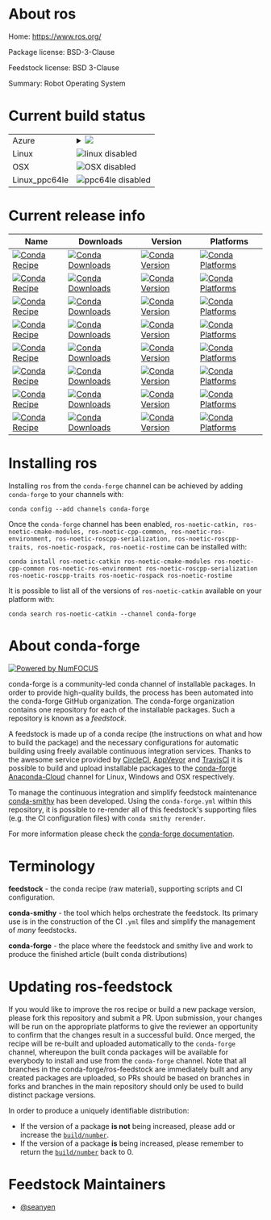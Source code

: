 About ros
=========

Home: https://www.ros.org/

Package license: BSD-3-Clause

Feedstock license: BSD 3-Clause

Summary: Robot Operating System




Current build status
====================


<table>
    
  <tr>
    <td>Azure</td>
    <td>
      <details>
        <summary>
          <a href="https://dev.azure.com/conda-forge/feedstock-builds/_build/latest?definitionId=&branchName=master">
            <img src="https://dev.azure.com/conda-forge/feedstock-builds/_apis/build/status/ros1-playground-feedstock?branchName=master">
          </a>
        </summary>
        <table>
          <thead><tr><th>Variant</th><th>Status</th></tr></thead>
          <tbody><tr>
              <td>win</td>
              <td>
                <a href="https://dev.azure.com/conda-forge/feedstock-builds/_build/latest?definitionId=&branchName=master">
                  <img src="https://dev.azure.com/conda-forge/feedstock-builds/_apis/build/status/ros1-playground-feedstock?branchName=master&jobName=win&configuration=win_" alt="variant">
                </a>
              </td>
            </tr>
          </tbody>
        </table>
      </details>
    </td>
  </tr>
  <tr>
    <td>Linux</td>
    <td>
      <img src="https://img.shields.io/badge/linux-disabled-lightgrey.svg" alt="linux disabled">
    </td>
  </tr>
  <tr>
    <td>OSX</td>
    <td>
      <img src="https://img.shields.io/badge/OSX-disabled-lightgrey.svg" alt="OSX disabled">
    </td>
  </tr>
  <tr>
    <td>Linux_ppc64le</td>
    <td>
      <img src="https://img.shields.io/badge/ppc64le-disabled-lightgrey.svg" alt="ppc64le disabled">
    </td>
  </tr>
</table>

Current release info
====================

| Name | Downloads | Version | Platforms |
| --- | --- | --- | --- |
| [![Conda Recipe](https://img.shields.io/badge/recipe-ros--noetic--catkin-green.svg)](https://anaconda.org/conda-forge/ros-noetic-catkin) | [![Conda Downloads](https://img.shields.io/conda/dn/conda-forge/ros-noetic-catkin.svg)](https://anaconda.org/conda-forge/ros-noetic-catkin) | [![Conda Version](https://img.shields.io/conda/vn/conda-forge/ros-noetic-catkin.svg)](https://anaconda.org/conda-forge/ros-noetic-catkin) | [![Conda Platforms](https://img.shields.io/conda/pn/conda-forge/ros-noetic-catkin.svg)](https://anaconda.org/conda-forge/ros-noetic-catkin) |
| [![Conda Recipe](https://img.shields.io/badge/recipe-ros--noetic--cmake--modules-green.svg)](https://anaconda.org/conda-forge/ros-noetic-cmake-modules) | [![Conda Downloads](https://img.shields.io/conda/dn/conda-forge/ros-noetic-cmake-modules.svg)](https://anaconda.org/conda-forge/ros-noetic-cmake-modules) | [![Conda Version](https://img.shields.io/conda/vn/conda-forge/ros-noetic-cmake-modules.svg)](https://anaconda.org/conda-forge/ros-noetic-cmake-modules) | [![Conda Platforms](https://img.shields.io/conda/pn/conda-forge/ros-noetic-cmake-modules.svg)](https://anaconda.org/conda-forge/ros-noetic-cmake-modules) |
| [![Conda Recipe](https://img.shields.io/badge/recipe-ros--noetic--cpp--common-green.svg)](https://anaconda.org/conda-forge/ros-noetic-cpp-common) | [![Conda Downloads](https://img.shields.io/conda/dn/conda-forge/ros-noetic-cpp-common.svg)](https://anaconda.org/conda-forge/ros-noetic-cpp-common) | [![Conda Version](https://img.shields.io/conda/vn/conda-forge/ros-noetic-cpp-common.svg)](https://anaconda.org/conda-forge/ros-noetic-cpp-common) | [![Conda Platforms](https://img.shields.io/conda/pn/conda-forge/ros-noetic-cpp-common.svg)](https://anaconda.org/conda-forge/ros-noetic-cpp-common) |
| [![Conda Recipe](https://img.shields.io/badge/recipe-ros--noetic--ros--environment-green.svg)](https://anaconda.org/conda-forge/ros-noetic-ros-environment) | [![Conda Downloads](https://img.shields.io/conda/dn/conda-forge/ros-noetic-ros-environment.svg)](https://anaconda.org/conda-forge/ros-noetic-ros-environment) | [![Conda Version](https://img.shields.io/conda/vn/conda-forge/ros-noetic-ros-environment.svg)](https://anaconda.org/conda-forge/ros-noetic-ros-environment) | [![Conda Platforms](https://img.shields.io/conda/pn/conda-forge/ros-noetic-ros-environment.svg)](https://anaconda.org/conda-forge/ros-noetic-ros-environment) |
| [![Conda Recipe](https://img.shields.io/badge/recipe-ros--noetic--roscpp--serialization-green.svg)](https://anaconda.org/conda-forge/ros-noetic-roscpp-serialization) | [![Conda Downloads](https://img.shields.io/conda/dn/conda-forge/ros-noetic-roscpp-serialization.svg)](https://anaconda.org/conda-forge/ros-noetic-roscpp-serialization) | [![Conda Version](https://img.shields.io/conda/vn/conda-forge/ros-noetic-roscpp-serialization.svg)](https://anaconda.org/conda-forge/ros-noetic-roscpp-serialization) | [![Conda Platforms](https://img.shields.io/conda/pn/conda-forge/ros-noetic-roscpp-serialization.svg)](https://anaconda.org/conda-forge/ros-noetic-roscpp-serialization) |
| [![Conda Recipe](https://img.shields.io/badge/recipe-ros--noetic--roscpp--traits-green.svg)](https://anaconda.org/conda-forge/ros-noetic-roscpp-traits) | [![Conda Downloads](https://img.shields.io/conda/dn/conda-forge/ros-noetic-roscpp-traits.svg)](https://anaconda.org/conda-forge/ros-noetic-roscpp-traits) | [![Conda Version](https://img.shields.io/conda/vn/conda-forge/ros-noetic-roscpp-traits.svg)](https://anaconda.org/conda-forge/ros-noetic-roscpp-traits) | [![Conda Platforms](https://img.shields.io/conda/pn/conda-forge/ros-noetic-roscpp-traits.svg)](https://anaconda.org/conda-forge/ros-noetic-roscpp-traits) |
| [![Conda Recipe](https://img.shields.io/badge/recipe-ros--noetic--rospack-green.svg)](https://anaconda.org/conda-forge/ros-noetic-rospack) | [![Conda Downloads](https://img.shields.io/conda/dn/conda-forge/ros-noetic-rospack.svg)](https://anaconda.org/conda-forge/ros-noetic-rospack) | [![Conda Version](https://img.shields.io/conda/vn/conda-forge/ros-noetic-rospack.svg)](https://anaconda.org/conda-forge/ros-noetic-rospack) | [![Conda Platforms](https://img.shields.io/conda/pn/conda-forge/ros-noetic-rospack.svg)](https://anaconda.org/conda-forge/ros-noetic-rospack) |
| [![Conda Recipe](https://img.shields.io/badge/recipe-ros--noetic--rostime-green.svg)](https://anaconda.org/conda-forge/ros-noetic-rostime) | [![Conda Downloads](https://img.shields.io/conda/dn/conda-forge/ros-noetic-rostime.svg)](https://anaconda.org/conda-forge/ros-noetic-rostime) | [![Conda Version](https://img.shields.io/conda/vn/conda-forge/ros-noetic-rostime.svg)](https://anaconda.org/conda-forge/ros-noetic-rostime) | [![Conda Platforms](https://img.shields.io/conda/pn/conda-forge/ros-noetic-rostime.svg)](https://anaconda.org/conda-forge/ros-noetic-rostime) |

Installing ros
==============

Installing `ros` from the `conda-forge` channel can be achieved by adding `conda-forge` to your channels with:

```
conda config --add channels conda-forge
```

Once the `conda-forge` channel has been enabled, `ros-noetic-catkin, ros-noetic-cmake-modules, ros-noetic-cpp-common, ros-noetic-ros-environment, ros-noetic-roscpp-serialization, ros-noetic-roscpp-traits, ros-noetic-rospack, ros-noetic-rostime` can be installed with:

```
conda install ros-noetic-catkin ros-noetic-cmake-modules ros-noetic-cpp-common ros-noetic-ros-environment ros-noetic-roscpp-serialization ros-noetic-roscpp-traits ros-noetic-rospack ros-noetic-rostime
```

It is possible to list all of the versions of `ros-noetic-catkin` available on your platform with:

```
conda search ros-noetic-catkin --channel conda-forge
```


About conda-forge
=================

[![Powered by NumFOCUS](https://img.shields.io/badge/powered%20by-NumFOCUS-orange.svg?style=flat&colorA=E1523D&colorB=007D8A)](http://numfocus.org)

conda-forge is a community-led conda channel of installable packages.
In order to provide high-quality builds, the process has been automated into the
conda-forge GitHub organization. The conda-forge organization contains one repository
for each of the installable packages. Such a repository is known as a *feedstock*.

A feedstock is made up of a conda recipe (the instructions on what and how to build
the package) and the necessary configurations for automatic building using freely
available continuous integration services. Thanks to the awesome service provided by
[CircleCI](https://circleci.com/), [AppVeyor](https://www.appveyor.com/)
and [TravisCI](https://travis-ci.com/) it is possible to build and upload installable
packages to the [conda-forge](https://anaconda.org/conda-forge)
[Anaconda-Cloud](https://anaconda.org/) channel for Linux, Windows and OSX respectively.

To manage the continuous integration and simplify feedstock maintenance
[conda-smithy](https://github.com/conda-forge/conda-smithy) has been developed.
Using the ``conda-forge.yml`` within this repository, it is possible to re-render all of
this feedstock's supporting files (e.g. the CI configuration files) with ``conda smithy rerender``.

For more information please check the [conda-forge documentation](https://conda-forge.org/docs/).

Terminology
===========

**feedstock** - the conda recipe (raw material), supporting scripts and CI configuration.

**conda-smithy** - the tool which helps orchestrate the feedstock.
                   Its primary use is in the construction of the CI ``.yml`` files
                   and simplify the management of *many* feedstocks.

**conda-forge** - the place where the feedstock and smithy live and work to
                  produce the finished article (built conda distributions)


Updating ros-feedstock
======================

If you would like to improve the ros recipe or build a new
package version, please fork this repository and submit a PR. Upon submission,
your changes will be run on the appropriate platforms to give the reviewer an
opportunity to confirm that the changes result in a successful build. Once
merged, the recipe will be re-built and uploaded automatically to the
`conda-forge` channel, whereupon the built conda packages will be available for
everybody to install and use from the `conda-forge` channel.
Note that all branches in the conda-forge/ros-feedstock are
immediately built and any created packages are uploaded, so PRs should be based
on branches in forks and branches in the main repository should only be used to
build distinct package versions.

In order to produce a uniquely identifiable distribution:
 * If the version of a package **is not** being increased, please add or increase
   the [``build/number``](https://conda.io/docs/user-guide/tasks/build-packages/define-metadata.html#build-number-and-string).
 * If the version of a package **is** being increased, please remember to return
   the [``build/number``](https://conda.io/docs/user-guide/tasks/build-packages/define-metadata.html#build-number-and-string)
   back to 0.

Feedstock Maintainers
=====================

* [@seanyen](https://github.com/seanyen/)

